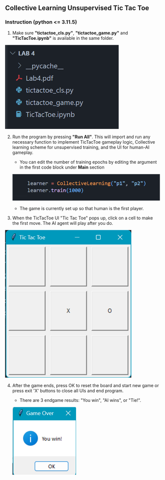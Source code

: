 ## Collective Learning Unsupervised Tic Tac Toe
### Instruction (python <= 3.11.5)

1. Make sure **"tictactoe_cls.py"**, **"tictactoe_game.py"** and **"TicTacToe.ipynb"** is available in the same folder.

![1](Screenshots/1.png)


2. Run the program by pressing **"Run All"**. This will import and run any necessary function to implement TicTacToe gameplay logic, Collective learning scheme for unsupervised training, and the UI for human-AI gameplay.
    - You can edit the number of training epochs by editing the argument in the first code block under **Main** section

    ![2](Screenshots/2.png)

    - The game is currently set up so that human is the first player.

3. When the TicTacToe UI "Tic Tac Toe" pops up, click on a cell to make the first move. The AI agent will play after you do.

![3](Screenshots/3.png)

4. After the game ends, press OK to reset the board and start new game or press exit 'X' buttons to close all UIs and end program.
    - There are 3 endgame results: "You win", "AI wins", or "Tie!".
    
    ![4](Screenshots/4.png)
    
